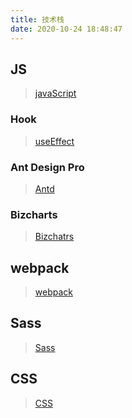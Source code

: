 ```yaml
---
title: 技术栈
date: 2020-10-24 18:48:47
---
```

## JS
>[javaScript](/js "js")

### Hook
>[useEffect](/hook "hook")

### Ant Design Pro
>[Antd](/antd "antd")

### Bizcharts
>[Bizchatrs](/bizcharts "bizcharts")

## webpack
>[webpack](/webpack "webpack")

## Sass
>[Sass](/sass "Sass")

## CSS
>[CSS](/css "css")

